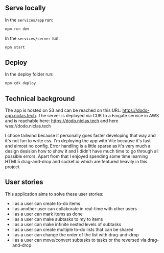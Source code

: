 ## Serve locally

In the `services/app` run:

```sh
npm run dev
```

In the `services/server` run:

```sh
npm start
```

## Deploy

In the deploy folder run:

```sh
npm cdk deploy
```

## Technical background

The app is hosted on S3 and can be reached on this URL: https://dodo-app.niclas.tech.
The server is deployed via CDK to a Fargate service in AWS and is reachable here: https://dodo.niclas.tech and here wss://dodo.niclas.tech

I chose tailwind because it personally goes faster developing that way and it's not fun to write css. I'm deploying the app with Vite because it's fast and almost no config. Error handling is a little sparse as it's very much a design desision how to show it and I didn't have much time to go through all possible errors. Apart from that I enjoyed spending some time learning HTML5 drag-and-drop and socket.io which are featured heavily in this project.

## User stories

This application aims to solve these user stories:

- I as a user can create to-do items
- I as another user can collaborate in real-time with other users
- I as a user can mark items as done
- I as a user can make subtasks to my to items
- I as a user can make infinite nested levels of subtasks
- I as a user can create multiple to-do lists that can be shared
- I as a user can change the order of the list with drag-and-drop
- I as a user can move/convert subtasks to tasks or the reversed via drag-and-drop
